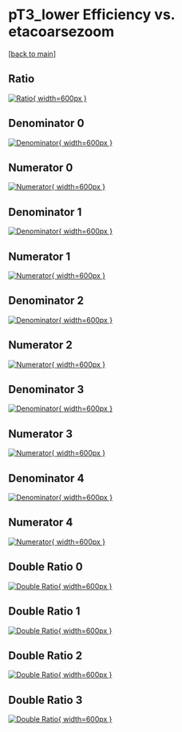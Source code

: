 # pT3_lower Efficiency vs. etacoarsezoom

[[back to main](./)]



## Ratio

[![Ratio](../mtv/var/pT3_lower_base_11_1_eff_etacoarsezoom.png){ width=600px }](../mtv/var/pT3_lower_base_11_1_eff_etacoarsezoom.pdf)

## Denominator 0

[![Denominator](../mtv/den/pT3_lower_base_11_1_eff_etacoarsezoom_den0.png){ width=600px }](../mtv/den/pT3_lower_base_11_1_eff_etacoarsezoom_den0.pdf)

## Numerator 0

[![Numerator](../mtv/num/pT3_lower_base_11_1_eff_etacoarsezoom_num0.png){ width=600px }](../mtv/num/pT3_lower_base_11_1_eff_etacoarsezoom_num0.pdf)

## Denominator 1

[![Denominator](../mtv/den/pT3_lower_base_11_1_eff_etacoarsezoom_den1.png){ width=600px }](../mtv/den/pT3_lower_base_11_1_eff_etacoarsezoom_den1.pdf)

## Numerator 1

[![Numerator](../mtv/num/pT3_lower_base_11_1_eff_etacoarsezoom_num1.png){ width=600px }](../mtv/num/pT3_lower_base_11_1_eff_etacoarsezoom_num1.pdf)

## Denominator 2

[![Denominator](../mtv/den/pT3_lower_base_11_1_eff_etacoarsezoom_den2.png){ width=600px }](../mtv/den/pT3_lower_base_11_1_eff_etacoarsezoom_den2.pdf)

## Numerator 2

[![Numerator](../mtv/num/pT3_lower_base_11_1_eff_etacoarsezoom_num2.png){ width=600px }](../mtv/num/pT3_lower_base_11_1_eff_etacoarsezoom_num2.pdf)

## Denominator 3

[![Denominator](../mtv/den/pT3_lower_base_11_1_eff_etacoarsezoom_den3.png){ width=600px }](../mtv/den/pT3_lower_base_11_1_eff_etacoarsezoom_den3.pdf)

## Numerator 3

[![Numerator](../mtv/num/pT3_lower_base_11_1_eff_etacoarsezoom_num3.png){ width=600px }](../mtv/num/pT3_lower_base_11_1_eff_etacoarsezoom_num3.pdf)

## Denominator 4

[![Denominator](../mtv/den/pT3_lower_base_11_1_eff_etacoarsezoom_den4.png){ width=600px }](../mtv/den/pT3_lower_base_11_1_eff_etacoarsezoom_den4.pdf)

## Numerator 4

[![Numerator](../mtv/num/pT3_lower_base_11_1_eff_etacoarsezoom_num4.png){ width=600px }](../mtv/num/pT3_lower_base_11_1_eff_etacoarsezoom_num4.pdf)

## Double Ratio 0

[![Double Ratio](../mtv/ratio/pT3_lower_base_11_1_eff_etacoarsezoom_ratio0.png){ width=600px }](../mtv/ratio/pT3_lower_base_11_1_eff_etacoarsezoom_ratio0.pdf)

## Double Ratio 1

[![Double Ratio](../mtv/ratio/pT3_lower_base_11_1_eff_etacoarsezoom_ratio1.png){ width=600px }](../mtv/ratio/pT3_lower_base_11_1_eff_etacoarsezoom_ratio1.pdf)

## Double Ratio 2

[![Double Ratio](../mtv/ratio/pT3_lower_base_11_1_eff_etacoarsezoom_ratio2.png){ width=600px }](../mtv/ratio/pT3_lower_base_11_1_eff_etacoarsezoom_ratio2.pdf)

## Double Ratio 3

[![Double Ratio](../mtv/ratio/pT3_lower_base_11_1_eff_etacoarsezoom_ratio3.png){ width=600px }](../mtv/ratio/pT3_lower_base_11_1_eff_etacoarsezoom_ratio3.pdf)


